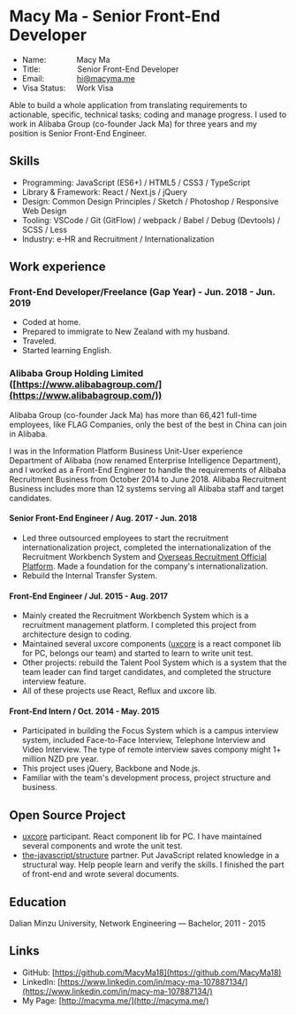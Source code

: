 # Macy Ma - Senior Front-End Developer

- Name: &nbsp;&nbsp;&nbsp;&nbsp;&nbsp;&nbsp;&nbsp;&nbsp;&nbsp;&nbsp;&nbsp;&nbsp;&nbsp;Macy Ma
- Title: &nbsp;&nbsp;&nbsp;&nbsp;&nbsp;&nbsp;&nbsp;&nbsp;&nbsp;&nbsp;&nbsp;&nbsp;&nbsp;&nbsp;&nbsp;&nbsp;Senior Front-End Developer
- Email: &nbsp;&nbsp;&nbsp;&nbsp;&nbsp;&nbsp;&nbsp;&nbsp;&nbsp;&nbsp;&nbsp;&nbsp;&nbsp;&nbsp;hi@macyma.me
- Visa Status: &nbsp;&nbsp;&nbsp;&nbsp;Work Visa

Able to build a whole application from translating requirements to actionable, specific, technical tasks; coding and manage progress. I used to work in Alibaba Group (co-founder Jack Ma) for three years and my position is Senior Front-End Engineer.

## Skills

- Programming: JavaScript (ES6+) / HTML5 / CSS3 / TypeScript
- Library & Framework: React / Next.js / jQuery
- Design: Common Design Principles / Sketch / Photoshop / Responsive Web Design
- Tooling: VSCode / Git (GitFlow) / webpack / Babel / Debug (Devtools) / SCSS / Less
- Industry: e-HR and Recruitment / Internationalization

## Work experience

### Front-End Developer/Freelance (Gap Year) - Jun. 2018 - Jun. 2019

- Coded at home.
- Prepared to immigrate to New Zealand with my husband.
- Traveled.
- Started learning English.

### Alibaba Group Holding Limited ([https://www.alibabagroup.com/](https://www.alibabagroup.com/))

Alibaba Group (co-founder Jack Ma) has more than 66,421 full-time employees, like FLAG Companies, only the best of the best in China can join in Alibaba.

I was in the Information Platform Business Unit-User experience Department of Alibaba (now renamed Enterprise Intelligence Department), and I worked as a Front-End Engineer to handle the requirements of Alibaba Recruitment Business from October 2014 to June 2018. Alibaba Recruitment Business includes more than 12 systems serving all Alibaba staff and target candidates.

#### Senior Front-End Engineer / Aug. 2017 - Jun. 2018

- Led three outsourced employees to start the recruitment internationalization project, completed the internationalization of the Recruitment Workbench System and [Overseas Recruitment Official Platform](https://careers.alibaba.com/). Made a foundation for the company's internationalization.
- Rebuild the Internal Transfer System.

#### Front-End Engineer / Jul. 2015 - Aug. 2017

- Mainly created the Recruitment Workbench System which is a recruitment management platform. I completed this project from architecture design to coding.
- Maintained several uxcore components ([uxcore](https://github.com/uxcore) is a react componet lib for PC, belongs our team) and started to learn to write unit test.
- Other projects: rebuild the Talent Pool System which is a system that the team leader can find target candidates, and completed the structure interview feature.
- All of these projects use React, Reflux and uxcore lib.

#### Front-End Intern / Oct. 2014 - May. 2015

- Participated in building the Focus System which is a campus interview system, included Face-to-Face Interview, Telephone Interview and Video Interview. The type of remote interview saves compony might 1+ million NZD pre year.
- This project uses jQuery, Backbone and Node.js.
- Familiar with the team's development process, project structure and business.

## Open Source Project

- [uxcore](https://github.com/uxcore) participant. React component lib for PC. I have maintained several components and wrote the unit test.
- [the-javascript/structure](https://github.com/the-javascript/structure) partner. Put JavaScript related knowledge in a structural way. Help people learn and verify the skills. I finished the part of front-end and wrote several documents.

## Education

Dalian Minzu University, Network Engineering — Bachelor, 2011 - 2015

## Links

- GitHub: [https://github.com/MacyMa18](https://github.com/MacyMa18)
- LinkedIn: [https://www.linkedin.com/in/macy-ma-107887134/](https://www.linkedin.com/in/macy-ma-107887134/)
- My Page: [http://macyma.me/](http://macyma.me/)
